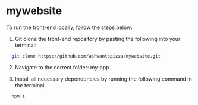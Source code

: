 # mywebsite

To run the front-end locally, follow the steps below:

1. Git clone the front-end repository by pasting the following into your terminal:

```bash
  git clone https://github.com/ashwantspizza/mywebsite.git
```

2. Navigate to the correct folder: my-app

3. Install all necessary dependencies by running the following command in the terminal:

```bash
  npm i
```
